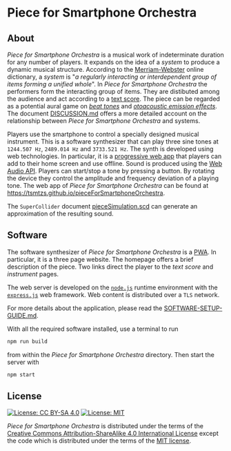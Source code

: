 # Piece for Smartphone Orchestra

## About

*Piece for Smartphone Orchestra* is a musical work of indeterminate duration for any number of players.
It expands on the idea of a *system* to produce a dynamic musical structure. According to the
[Merriam-Webster](https://www.merriam-webster.com/dictionary/system) online dictionary, a *system* is
"*a regularly interacting or interdependent group of items forming a unified whole*".
In *Piece for Smartphone Orchestra* the performers form the interacting group of items.
They are distibuted among the audience and act according to a
[text score](score/pieceForSmartphoneOrchestra.pdf).
The piece can be regarded as a potential aural game on
[*beat tones*](https://en.wikipedia.org/wiki/Beat_(acoustics)) and
[*otoacoustic emission effects*](https://en.wikipedia.org/wiki/Otoacoustic_emission).
The document [DISCUSSION.md](DISCUSSION.md) offers a more detailed account on the relationship
between *Piece for Smartphone Orchestra* and systems.

Players use the smartphone to control a specially designed musical instrument. This is a software
synthesizer that can play three sine tones at `1244.507 Hz`, `2489.014 Hz` and `3733.521 Hz`.
The synth is developed using web technologies. In particular, it is
a [progressive web app](https://en.wikipedia.org/wiki/Progressive_web_application) that players
can add to their home screen and use offline. Sound is produced using the
[Web Audio API](https://webaudio.github.io/web-audio-api/).
Players can start/stop a tone by pressing a button. By rotating the device they control
the amplitude and frequency deviation of a playing tone. The web app of *Piece for Smartphone Orchestra*
can be found at <https://tsmtzs.github.io/pieceForSmartphoneOrchestra>.

The `SuperCollider` document [pieceSimulation.scd](supercollider/pieceSimulation.scd) can
generate an approximation of the resulting sound.

## Software

The software synthesizer of *Piece for Smartphone Orchestra* is a
[PWA](https://en.wikipedia.org/wiki/Progressive_web_application). In particular, it is a three page website.
The homepage offers
a brief description of the piece. Two links direct the player
to the *text score* and *instrument* pages.

The web server is developed on the [`node.js`](https://nodejs.org/en/) runtime environment
with the [`express.js`](https://expressjs.com/) web framework. Web content is distributed over
a `TLS` network.

For more details about the application, please read the [SOFTWARE-SETUP-GUIDE.md](SOFTWARE-SETUP-GUIDE.md).

With all the required software installed, use a terminal to run

```bash
npm run build
```

from within the *Piece for Smartphone Orchestra* directory. Then start the server with

```bash
npm start
```
## License
[![License: CC BY-SA 4.0](https://licensebuttons.net/l/by-sa/4.0/80x15.png)](https://creativecommons.org/licenses/by-sa/4.0/)
[![License: MIT](https://img.shields.io/badge/License-MIT-yellow.svg)](https://opensource.org/licenses/MIT)

*Piece for Smartphone Orchestra* is distributed under the terms of the
[Creative Commons Attribution-ShareAlike 4.0 International License](https://creativecommons.org/licenses/by-sa/4.0/legalcode)
except the code which is distributed under the terms of the [MIT license](LICENSE).
